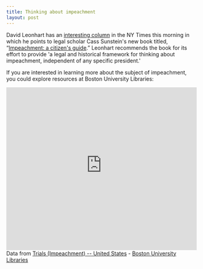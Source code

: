 ```yaml
---
title: Thinking about impeachment
layout: post
---
```

David Leonhart has an [interesting column](https://nyti.ms/2BBbzG7 "Time to Talk about Impeachment") in the NY Times this morning in which he points to legal scholar Cass Sunstein's new book titled, “[Impeachment: a citizen's guide](http://www.hup.harvard.edu/catalog.php?isbn=9780674983793).” Leonhart recommends the book for its effort to provide 'a legal and historical framework for thinking about impeachment, independent of any specific president.'

If you are interested in learning more about the subject of impeachment, you could explore resources at Boston University Libraries:

<div id="R-OJodZOiBQh0-related-by-concept" class="lln-embed"><iframe width="100%" height="430px" src="https://link_bu_edu_secure.library.link/resource/OJodZOiBQh0/related-by-concept?display=card" frameBorder="0"></iframe></div><div class="citation" vocab="http://schema.org/"><i class="fa fa-external-link-square fa-fw"></i> Data from <span resource="http://link.bu.edu/resource/OJodZOiBQh0/" typeof="Intangible http://bibfra.me/vocab/lite/Concept"><span property="name http://bibfra.me/vocab/lite/label"><a href="http://link.bu.edu/resource/OJodZOiBQh0/">Trials (Impeachment) -- United States</a></span> - <span property="offers" typeOf="Offer"><span property="offeredBy" typeof="Library ll:Library" resource="http://link.bu.edu/#_default"><span property="name http://bibfra.me/vocab/lite/label"><a property="url" href="http://link.bu.edu/">Boston University Libraries</a></span></span></span></span></div>

